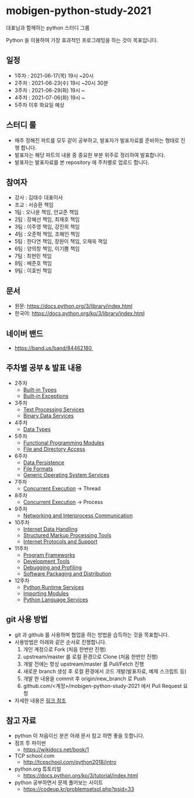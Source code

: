 # mobigen-python-study-2021

대표님과 함께하는 python 스터디 그룹

Python 을 이용하여 가장 효과적인 프로그래밍을 하는 것이 목표입니다.

## 일정

- 1주차 : 2021-06-17(목) 19시 ~20시
- 2주차 : 2021-06-23(수) 19시 ~20시 30분
- 3주차 : 2021-06-29(화) 19시 ~
- 4주차 : 2021-07-06(화) 19시 ~
- 5주차 이후 화요일 예상

## 스터디 룰

- 매주 정해진 파트를 모두 같이 공부하고, 발표자가 발표자료를 준비하는 형태로 진행 합니다.
- 발표자는 해당 파트의 내용 중 중요한 부분 위주로 정리하여 발표합니다.
- 발표자는 발표자료를 본 repository 에 주차별로 업로드 합니다.

## 참여자

- 강사 : 김태수 대표이사
- 조교 : 서승환 책임
- 1팀 : 오나윤 책임, 안교준 책임
- 2팀 : 장혜선 책임, 최재호 책임
- 3팀 : 이주영 책임, 강진희 책임
- 4팀 : 오준혁 책임, 조해인 책임
- 5팀 : 한다연 책임, 장원이 책임, 오재욱 책임
- 6팀 : 양의창 책임, 이기쁨 책임
- 7팀 : 최현민 책임
- 8팀 : 배준호 책임
- 9팀 : 이효빈 책임

## 문서

- 원문: https://docs.python.org/3/library/index.html
- 한국어: https://docs.python.org/ko/3/library/index.html

## 네이버 밴드

- https://band.us/band/84462180 

## 주차별 공부 & 발표 내용

- 2주차
  - [Built-in Types](https://docs.python.org/3/library/stdtypes.html)
  - [Built-in Exceptions](https://docs.python.org/3/library/exceptions.html)
- 3주차
  - [Text Processing Services](https://docs.python.org/3/library/text.html)
  - [Binary Data Services](https://docs.python.org/3/library/binary.html)
- 4주차
  - [Data Types](https://docs.python.org/3/library/datatypes.html)
- 5주차
  - [Functional Programming Modules](https://docs.python.org/3/library/functional.html)
  - [File and Directory Access](https://docs.python.org/3/library/filesys.html)
- 6주차
  - [Data Persistence](https://docs.python.org/3/library/persistence.html)
  - [File Formats](https://docs.python.org/3/library/fileformats.html)
  - [Generic Operating System Services](https://docs.python.org/3/library/allos.html)
- 7주차
  - [Concurrent Execution](https://docs.python.org/3/library/concurrency.html) -> Thread
- 8주차
  - [Concurrent Execution](https://docs.python.org/3/library/concurrency.html) -> Process
- 9주차
  - [Networking and Interprocess Communication](https://docs.python.org/3/library/ipc.html)
- 10주차
  - [Internet Data Handling](https://docs.python.org/3/library/netdata.html)
  - [Structured Markup Processing Tools](https://docs.python.org/3/library/markup.html)
  - [Internet Protocols and Support](https://docs.python.org/3/library/internet.html)
- 11주차
  - [Program Frameworks](https://docs.python.org/3/library/frameworks.html)
  - [Development Tools](https://docs.python.org/3/library/development.html)
  - [Debugging and Profiling](https://docs.python.org/3/library/debug.html)
  - [Software Packaging and Distribution](https://docs.python.org/3/library/distribution.html)
- 12주차
  - [Python Runtime Services](https://docs.python.org/3/library/python.html)
  - [Importing Modules](https://docs.python.org/3/library/modules.html)
  - [Python Language Services](https://docs.python.org/3/library/language.html)

## git 사용 방법

- git 과 github 를 사용하며 협업을 하는 방법을 습득하는 것을 목표합니다.
- 사용방법은 아래와 같은 순서로 진행합니다.
  1. 개인 계정으로 Fork (처음 한번만 진행)
  2. upstream/master 를 로컬 환경으로 Clone (처음 한번만 진행)
  3. 개발 전에는 항상 upstream/master 를 Pull/Fetch 진행
  4. 새로운 branch 생성 후 로컬 환경에서 코드 개발(발표자료, 예제 스크립트 등)
  5. 개발 한 내용을 commit 후 origin/new_branch 로 Push
  6. github.com/<계정>/mobigen-python-study-2021 에서 Pull Request 요청
- 자세한 내용은 [링크 참조](./documents/git-flow.md)

## 참고 자료

- python 이 처음이신 분은 아래 문서 참고 하면 좋을 듯합니다.
- 점프 투 파이썬
  - https://wikidocs.net/book/1
- TCP school.com
  - http://tcpschool.com/python2018/intro
- python.org 튜토리얼
  - https://docs.python.org/ko/3/tutorial/index.html
- python 공부하면서 문제 풀어보는 사이트
  - https://codeup.kr/problemsetsol.php?psid=33
